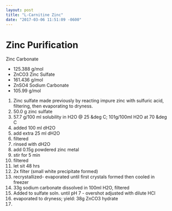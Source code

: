 ```yaml
---
layout: post
title: "L-Carnitine Zinc"
date: "2017-03-06 11:51:09 -0600"
---
```



<!--more-->

# Zinc Purification
Zinc Carbonate
  - 125.388 g/mol
  - ZnCO3
Zinc Sulfate
  - 161.436 g/mol
  - ZnSO4
Sodium Carbonate
  - 105.99 g/mol


1. Zinc sulfate made previously by reacting impure zinc with sulfuric acid, filtering, then evaporating to dryness.
2. 50.0 g zinc sulfate
3. 57.7 g/100 ml solubility in H2O @ 25 &deg C; 101g/100ml H2O at 70 &deg C
4. added 100 ml dH2O
5. add extra 25 ml dH2O
6. filtered
7. rinsed with dH2O
8. add 0.15g powdered zinc metal
9. stir for 5 min
10. filtered
11. let sit 48 hrs
12. 2x filter (small white precipitate formed)
13. recrystallized- evaporated until first crystals formed then cooled in freezer
14. 33g sodium carbonate dissolved in 100ml H2O, filtered
15. Added to sulfate soln. until pH 7 - overshot adjusted with dilute HCl
16. evaporated to dryness; yield: 38g ZnCO3 hydrate
17. 
